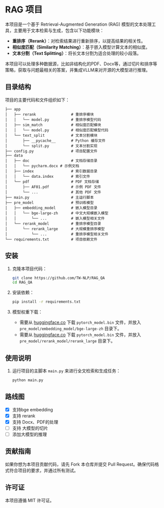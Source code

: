 
# RAG 项目

本项目是一个基于 Retrieval-Augmented Generation (RAG) 模型的文本处理工具，主要用于文本检索与生成，包含以下功能模块：
- **重排序（Rerank）**：对检索结果进行重新排序，以提高结果的相关性。
- **相似度匹配（Similarity Matching）**：基于嵌入模型计算文本的相似度。
- **文本分割（Text Splitting）**：将长文本分割为适合处理的较小段落。

本项目可以处理多种数据源，比如非结构化的PDF、Docx等，通过切片和排序等策略，获取与问题最相关的答案，并集成VLLM来对开源的大模型进行推理。

## 目录结构

项目的主要代码和文件组织如下：

```
├── app
│   ├── rerank                # 重排序模块
│   │   └── model.py          # 重排序模型代码
│   ├── sim_match             # 相似度匹配模块
│   │   └── model.py          # 相似度匹配模型代码
│   └── text_split            # 文本分割模块
│       ├── __pycache__       # Python 缓存文件
│       └── split.py          # 文本分割实现
├── config.py                 # 项目配置文件
├── data
│   ├── doc                   # 文档存储目录
│   │   └── pycharm.docx # 示例文档
│   ├── index                 # 索引数据目录
│   │   └── data.index        # 索引文件
│   └── pdf                   # PDF 文档存储
│       ├── AF01.pdf          # 示例 PDF 文件
│       └── ...               # 其他 PDF 文件
├── main.py                   # 主运行脚本
├── pre_model                 # 预训练模型
│   ├── embedding_model       # 嵌入模型目录
│   │   └── bge-large-zh      # 中文大规模嵌入模型
│   │       └── ...           # 嵌入模型相关文件
│   └── rerank_model          # 重排序模型目录
│       └── rerank_large      # 大规模重排序模型
│           └── ...           # 重排序模型相关文件
└── requirements.txt          # 项目依赖文件
```

## 安装

1. 克隆本项目代码：
   ```bash
   git clone https://github.com/TW-NLP/RAG_QA
   cd RAG_QA
   ```

2. 安装依赖：
   ```bash
   pip install -r requirements.txt
   ```

3. 模型权重下载：
   - 需要从 [huggingface.co](https://huggingface.co/BAAI/bge-large-zh-v1.5) 下载 `pytorch_model.bin` 文件，并放入 `pre_model/embedding_model/bge-large-zh` 目录下。
   - 需要从 [huggingface.co](https://huggingface.co/BAAI/bge-reranker-large) 下载 `pytorch_model.bin` 文件，并放入 `pre_model/rerank_model/rerank_large` 目录下。

## 使用说明

1. 运行项目的主脚本 `main.py` 来进行全文检索和生成任务：
   ```bash
   python main.py
   ```
## 路线图

- [X] 支持bge embedding
- [X] 支持 rerank
- [X] 支持 Docx、PDF的处理
- [ ] 支持 大模型的切片
- [ ] 添加大模型的推理

## 贡献指南

如果你想为本项目贡献代码，请先 Fork 本仓库并提交 Pull Request。确保代码格式符合项目的要求，并通过所有测试。

## 许可证

本项目遵循 MIT 许可证。
